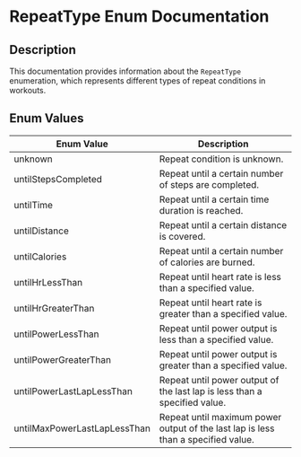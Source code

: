 # RepeatType Enum Documentation

## Description
This documentation provides information about the `RepeatType` enumeration, which represents different types of repeat conditions in workouts.

## Enum Values

| Enum Value               | Description                                                  |
|--------------------------|--------------------------------------------------------------|
| unknown                  | Repeat condition is unknown.                                 |
| untilStepsCompleted      | Repeat until a certain number of steps are completed.        |
| untilTime                | Repeat until a certain time duration is reached.             |
| untilDistance            | Repeat until a certain distance is covered.                  |
| untilCalories            | Repeat until a certain number of calories are burned.        |
| untilHrLessThan          | Repeat until heart rate is less than a specified value.      |
| untilHrGreaterThan       | Repeat until heart rate is greater than a specified value.   |
| untilPowerLessThan       | Repeat until power output is less than a specified value.    |
| untilPowerGreaterThan    | Repeat until power output is greater than a specified value. |
| untilPowerLastLapLessThan | Repeat until power output of the last lap is less than a specified value. |
| untilMaxPowerLastLapLessThan | Repeat until maximum power output of the last lap is less than a specified value. |
